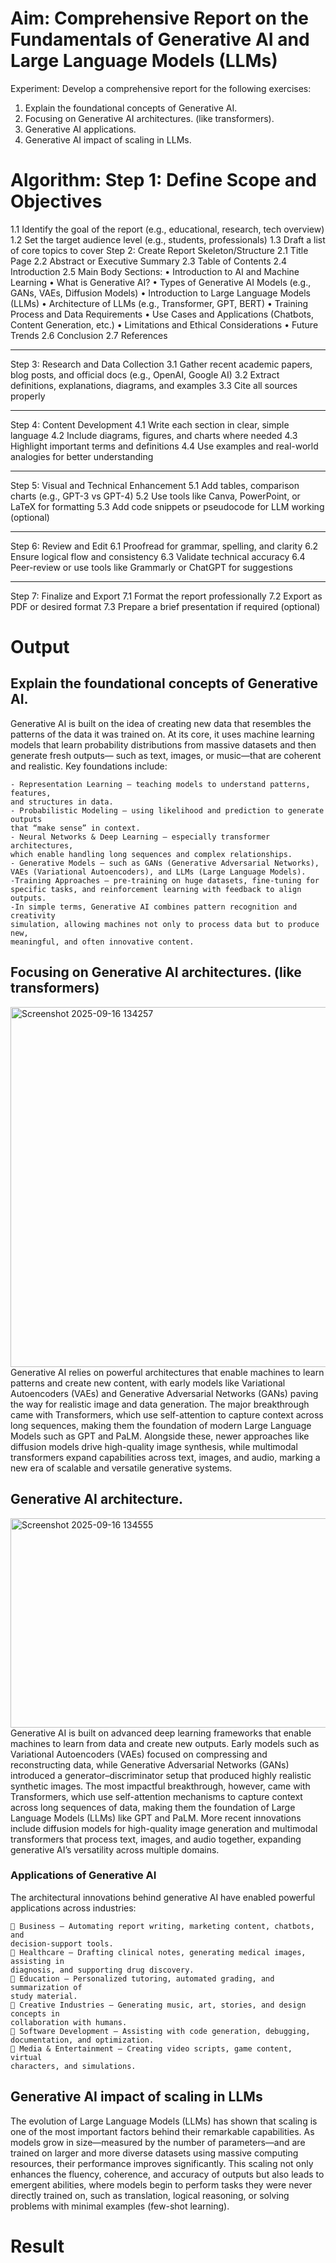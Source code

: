 # Aim:	Comprehensive Report on the Fundamentals of Generative AI and Large Language Models (LLMs)
Experiment:
Develop a comprehensive report for the following exercises:
1.	Explain the foundational concepts of Generative AI. 
2.	Focusing on Generative AI architectures. (like transformers).
3.	Generative AI applications.
4.	Generative AI impact of scaling in LLMs.

# Algorithm: Step 1: Define Scope and Objectives
1.1 Identify the goal of the report (e.g., educational, research, tech overview)
1.2 Set the target audience level (e.g., students, professionals)
1.3 Draft a list of core topics to cover
Step 2: Create Report Skeleton/Structure
2.1 Title Page
2.2 Abstract or Executive Summary
2.3 Table of Contents
2.4 Introduction
2.5 Main Body Sections:
•	Introduction to AI and Machine Learning
•	What is Generative AI?
•	Types of Generative AI Models (e.g., GANs, VAEs, Diffusion Models)
•	Introduction to Large Language Models (LLMs)
•	Architecture of LLMs (e.g., Transformer, GPT, BERT)
•	Training Process and Data Requirements
•	Use Cases and Applications (Chatbots, Content Generation, etc.)
•	Limitations and Ethical Considerations
•	Future Trends
2.6 Conclusion
2.7 References
________________________________________
Step 3: Research and Data Collection
3.1 Gather recent academic papers, blog posts, and official docs (e.g., OpenAI, Google AI)
3.2 Extract definitions, explanations, diagrams, and examples
3.3 Cite all sources properly
________________________________________
Step 4: Content Development
4.1 Write each section in clear, simple language
4.2 Include diagrams, figures, and charts where needed
4.3 Highlight important terms and definitions
4.4 Use examples and real-world analogies for better understanding
________________________________________
Step 5: Visual and Technical Enhancement
5.1 Add tables, comparison charts (e.g., GPT-3 vs GPT-4)
5.2 Use tools like Canva, PowerPoint, or LaTeX for formatting
5.3 Add code snippets or pseudocode for LLM working (optional)
________________________________________
Step 6: Review and Edit
6.1 Proofread for grammar, spelling, and clarity
6.2 Ensure logical flow and consistency
6.3 Validate technical accuracy
6.4 Peer-review or use tools like Grammarly or ChatGPT for suggestions
________________________________________
Step 7: Finalize and Export
7.1 Format the report professionally
7.2 Export as PDF or desired format
7.3 Prepare a brief presentation if required (optional)



# Output
## Explain the foundational concepts of Generative AI. 
Generative AI is built on the idea of creating new data that resembles the patterns of
the data it was trained on. At its core, it uses machine learning models that learn
probability distributions from massive datasets and then generate fresh outputs—
such as text, images, or music—that are coherent and realistic.
Key foundations include:
```
- Representation Learning – teaching models to understand patterns, features,
and structures in data.
- Probabilistic Modeling – using likelihood and prediction to generate outputs
that “make sense” in context.
- Neural Networks & Deep Learning – especially transformer architectures,
which enable handling long sequences and complex relationships.
- Generative Models – such as GANs (Generative Adversarial Networks),
VAEs (Variational Autoencoders), and LLMs (Large Language Models).
-Training Approaches – pre-training on huge datasets, fine-tuning for
specific tasks, and reinforcement learning with feedback to align outputs.
-In simple terms, Generative AI combines pattern recognition and creativity
simulation, allowing machines not only to process data but to produce new,
meaningful, and often innovative content.
```
## Focusing on Generative AI architectures. (like transformers)
<img width="574" height="576" alt="Screenshot 2025-09-16 134257" src="https://github.com/user-attachments/assets/cc3f2ba9-198d-48c4-9032-a6ee800b7243" />
Generative AI relies on powerful architectures that enable machines to learn patterns
and create new content, with early models like Variational Autoencoders (VAEs)
and Generative Adversarial Networks (GANs) paving the way for realistic image
and data generation. The major breakthrough came with Transformers, which use
self-attention to capture context across long sequences, making them the foundation
of modern Large Language Models such as GPT and PaLM. Alongside these, newer
approaches like diffusion models drive high-quality image synthesis, while
multimodal transformers expand capabilities across text, images, and audio, marking
a new era of scalable and versatile generative systems.

## Generative AI architecture.
<img width="782" height="335" alt="Screenshot 2025-09-16 134555" src="https://github.com/user-attachments/assets/a2e1b833-592d-4dec-a864-829e852eaaf9" />
Generative AI is built on advanced deep learning frameworks that enable machines
to learn from data and create new outputs. Early models such as Variational
Autoencoders (VAEs) focused on compressing and reconstructing data, while
Generative Adversarial Networks (GANs) introduced a generator–discriminator
setup that produced highly realistic synthetic images. The most impactful
breakthrough, however, came with Transformers, which use self-attention
mechanisms to capture context across long sequences of data, making them the
foundation of Large Language Models (LLMs) like GPT and PaLM. More recent
innovations include diffusion models for high-quality image generation and
multimodal transformers that process text, images, and audio together, expanding
generative AI’s versatility across multiple domains.

### Applications of Generative AI
The architectural innovations behind generative AI have enabled powerful
applications across industries:
```
 Business – Automating report writing, marketing content, chatbots, and
decision-support tools.
 Healthcare – Drafting clinical notes, generating medical images, assisting in
diagnosis, and supporting drug discovery.
 Education – Personalized tutoring, automated grading, and summarization of
study material.
 Creative Industries – Generating music, art, stories, and design concepts in
collaboration with humans.
 Software Development – Assisting with code generation, debugging,
documentation, and optimization.
 Media & Entertainment – Creating video scripts, game content, virtual
characters, and simulations.
```
## Generative AI impact of scaling in LLMs
The evolution of Large Language Models (LLMs) has shown that scaling is one of
the most important factors behind their remarkable capabilities. As models grow
in size—measured by the number of parameters—and are trained on larger and
more diverse datasets using massive computing resources, their performance
improves significantly. This scaling not only enhances the fluency, coherence, and
accuracy of outputs but also leads to emergent abilities, where models begin to
perform tasks they were never directly trained on, such as translation, logical
reasoning, or solving problems with minimal examples (few-shot learning).

# Result
